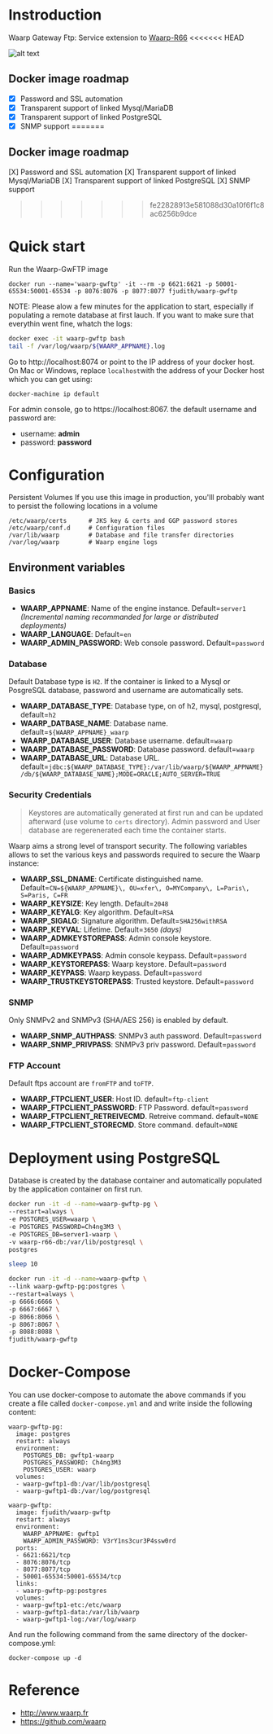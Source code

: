 # Instroduction

Waarp Gateway Ftp: Service extension to [Waarp-R66](https://hub.docker.com/r/fjudith/waarp-r66/)
<<<<<<< HEAD

![alt text](https://www.waarp.fr/i/schema-externe.png "Waarp Architecture")

## Docker image roadmap

* [X] Password and SSL automation
* [X] Transparent support of linked Mysql/MariaDB
* [X] Transparent support of linked PostgreSQL
* [X] SNMP support
=======

## Docker image roadmap

[X] Password and SSL automation
[X] Transparent support of linked Mysql/MariaDB
[X] Transparent support of linked PostgreSQL
[X] SNMP support
>>>>>>> fe22828913e581088d30a10f6f1c8ac6256b9dce

# Quick start
Run the Waarp-GwFTP image

`docker run --name='waarp-gwftp' -it --rm -p 6621:6621 -p 50001-65534:50001-65534 -p 8076:8076 -p 8077:8077 fjudith/waarp-gwftp`

NOTE: Please alow a few minutes for the application to start, especially if populating a remote database at first lauch. If you want to make sure that everythin went fine, whatch the logs:

```bash
docker exec -it waarp-gwftp bash
tail -f /var/log/waarp/${WAARP_APPNAME}.log
```

Go  to http://localhost:8074 or point to the IP address of your docker host. On Mac or Windows, replace `localhost`with the address of your Docker host which you can get using:

```
docker-machine ip default
```
For admin console, go to https://localhost:8067. the default username and password are:

* username: **admin**
* password: **password**

# Configuration
Persistent Volumes
If you use this image in production, you'lll probably want to persist the following locations in a volume

```
/etc/waarp/certs      # JKS key & certs and GGP password stores
/etc/waarp/conf.d     # Configuration files
/var/lib/waarp        # Database and file transfer directories
/var/log/waarp        # Waarp engine logs
```

## Environment variables
### Basics
* **WAARP_APPNAME**: Name of the engine instance. Default=`server1` _(Incremental naming recommanded for large or distributed deployments)_
* **WAARP_LANGUAGE**: Default=`en`
* **WAARP_ADMIN_PASSWORD**: Web console password. Default=`password`

### Database
Default Database type is `H2`.
If the container is linked to a Mysql or PosgreSQL database, password and username are automatically sets.

* **WAARP_DATABASE_TYPE**: Database type, on of h2, mysql, postgresql, default=`h2`
* **WAARP_DATBASE_NAME**: Database name. default=`${WAARP_APPNAME}_waarp`
* **WAARP_DATABASE_USER**: Database username. default=`waarp`
* **WAARP_DATABASE_PASSWORD**: Database password. default=`waarp`
* **WAARP_DATABASE_URL**: Database URL. default=`jdbc:${WAARP_DATABASE_TYPE}:/var/lib/waarp/${WAARP_APPNAME}/db/${WAARP_DATABASE_NAME};MODE=ORACLE;AUTO_SERVER=TRUE`

### Security Credentials
> Keystores are automatically generated at first run and can be updated afterward (use volume to `certs` directory).
Admin password and User database are regerenerated each time the container starts.

Waarp aims a strong level of transport security.
The following variables allows to set the various keys and passwords required to secure the Waarp instance:

* **WAARP_SSL_DNAME**: Certificate distinguished name. Default=`CN=${WAARP_APPNAME}\, OU=xfer\, O=MYCompany\, L=Paris\, S=Paris, C=FR`
* **WAARP_KEYSIZE**: Key length. Default=`2048`
* **WAARP_KEYALG**: Key algorithm. Default=`RSA`
* **WAARP_SIGALG**: Signature algorithm. Default=`SHA256withRSA`
* **WAARP_KEYVAL**: Lifetime. Default=`3650` _(days)_
* **WAARP_ADMKEYSTOREPASS**: Admin console keystore. Default=`password`
* **WAARP_ADMKEYPASS**: Admin console keypass. Default=`password`
* **WAARP_KEYSTOREPASS**: Waarp keystore.  Default=`password`
* **WAARP_KEYPASS**: Waarp keypass.  Default=`password`
* **WAARP_TRUSTKEYSTOREPASS**: Trusted keystore.  Default=`password`

### SNMP

Only SNMPv2 and SNMPv3 (SHA/AES 256) is enabled by default.

* **WAARP_SNMP_AUTHPASS**: SNMPv3 auth password. Default=`password`
* **WAARP_SNMP_PRIVPASS**: SNMPv3 priv password. Default=`password`

### FTP Account

Default ftps account are `fromFTP` and `toFTP`.

* **WAARP_FTPCLIENT_USER**: Host ID. default=`ftp-client`
* **WAARP_FTPCLIENT_PASSWORD**: FTP Password. default=`password`
* **WAARP_FTPCLIENT_RETREIVECMD**. Retreive command. default=`NONE`
* **WAARP_FTPCLIENT_STORECMD**. Store command. default=`NONE`

# Deployment using PostgreSQL
Database is created by the database container and automatically populated by the application container on first run.

```bash
docker run -it -d --name=waarp-gwftp-pg \
--restart=always \
-e POSTGRES_USER=waarp \
-e POSTGRES_PASSWORD=Ch4ng3M3 \
-e POSTGRES_DB=server1-waarp \
-v waarp-r66-db:/var/lib/postgresql \
postgres

sleep 10

docker run -it -d --name=waarp-gwftp \
--link waarp-gwftp-pg:postgres \
--restart=always \
-p 6666:6666 \
-p 6667:6667 \
-p 8066:8066 \
-p 8067:8067 \
-p 8088:8088 \
fjudith/waarp-gwftp
```

# Docker-Compose

You can use docker-compose to automate the above commands if you create a file called `docker-compose.yml` and and write inside the following content:

```
waarp-gwftp-pg:
  image: postgres
  restart: always
  environment:
    POSTGRES_DB: gwftp1-waarp
    POSTGRES_PASSWORD: Ch4ng3M3
    POSTGRES_USER: waarp
  volumes:
  - waarp-gwftp1-db:/var/lib/postgresql
  - waarp-gwftp1-db:/var/log/postgresql

waarp-gwftp:
  image: fjudith/waarp-gwftp
  restart: always
  environment:
    WAARP_APPNAME: gwftp1
    WAARP_ADMIN_PASSWORD: V3rY1ns3cur3P4ssw0rd
  ports:
  - 6621:6621/tcp
  - 8076:8076/tcp
  - 8077:8077/tcp
  - 50001-65534:50001-65534/tcp
  links:
  - waarp-gwftp-pg:postgres
  volumes:
  - waarp-gwftp1-etc:/etc/waarp
  - waarp-gwftp1-data:/var/lib/waarp
  - waarp-gwftp1-log:/var/log/waarp
```
And run the following command from the same directory of the docker-compose.yml:

```
docker-compose up -d
```
# Reference
* http://www.waarp.fr
* https://github.com/waarp